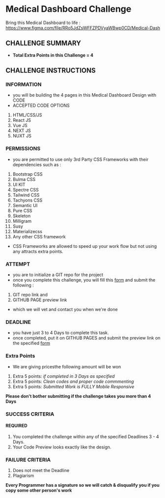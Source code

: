 # Medical Dashboard Challenge

Bring this Medical Dashboard to life :
https://www.figma.com/file/RRo5JdZsWFFZPDVyaWBwp0CD/Medical-Dash

## CHALLENGE SUMMARY
- **Total Extra Points in this Challenge = 4**

## CHALLENGE INSTRUCTIONS
### INFORMATION
- you will be building the 4 pages in this Medical Dashboard Design with CODE
- ACCEPTED CODE OPTIONS
1. HTML/CSS/JS
2. React JS
3. Vue JS
4. NEXT JS
5. NUXT JS

### PERMISSIONS
- you are permitted to use only 3rd Party CSS Frameworks with their dependencies such as :
1. Bootstrap CSS
2. Bulma CSS
3. UI KIT
4. Spectre CSS
5. Tailwind CSS
6. Tachyons CSS
7. Semantic UI
8. Pure CSS
9. Skeleton
10. Milligram
11. Susy
12. Materializecss
13. Any other CSS framework
* CSS Frameworks are allowed to speed up your work flow but not using any attracts extra points.

### ATTEMPT
- you are to initialize a GIT repo for the project
- once you complete this challenge, you will fill this [form](https://jalsem.typeform.com/to/HG9ceK) and submit the following :
1. GIT repo link and
2. GITHUB PAGE preview link
- which we will vet and contact you when we're done

### DEADLINE
- you have just 3 to 4 Days to complete this task.
- once completed, put it on GITHUB PAGES and submit the preview link on the specified [form](https://jalsem.typeform.com/to/HG9ceK)

### Extra Points
- We are giving pricesthe following amount will be won
1. Extra 5 points: *if completed in 3 Days as specified*
2. Extra 5 points: *Clean codes and proper code commmenting*
3. Extra 5 points: *Submitted Work is FULLY Mobile Responsive*

**Please don't bother submitting if the challenge takes you more than 4 Days**

### SUCCESS CRITERIA
#### REQUIRED
1. You completed the challenge within any of the specified Deadlines 3 - 4 Days.
2. Your Code Preview looks exactly like the design.

### FAILURE CRITERIA
1. Does not meet the Deadline
2. Plagiarism

**Every Programmer has a signature so we will catch & disqualify you if you copy some other person's work**
